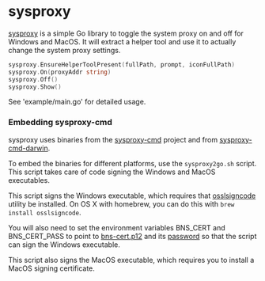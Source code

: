# sysproxy

[sysproxy](https://github.com/kitecyber/sysproxy) is a simple Go library to
toggle the system proxy on and off for Windows and MacOS. It will
extract a helper tool and use it to actually change the system proxy settings.

```go
sysproxy.EnsureHelperToolPresent(fullPath, prompt, iconFullPath)
sysproxy.On(proxyAddr string)
sysproxy.Off()
sysproxy.Show()
```

See 'example/main.go' for detailed usage.

### Embedding sysproxy-cmd

sysproxy uses binaries from the
[sysproxy-cmd](https://github.com/getlantern/sysproxy-cmd) project and from
[sysproxy-cmd-darwin](https://github.com/getlantern/sysproxy-cmd-darwin).

To embed the binaries for different platforms, use the `sysproxy2go.sh` script.
This script takes care of code signing the Windows and MacOS executables.

This script signs the Windows executable, which requires that
[osslsigncode](http://sourceforge.net/projects/osslsigncode/) utility be
installed. On OS X with homebrew, you can do this with
`brew install osslsigncode`.

You will also need to set the environment variables BNS_CERT and BNS_CERT_PASS
to point to [bns-cert.p12](https://github.com/getlantern/too-many-secrets/blob/master/bns_cert.p12)
and its [password](https://github.com/getlantern/too-many-secrets/blob/master/build-installers/env-vars.txt#L3)
so that the script can sign the Windows executable.

This script also signs the MacOS executable, which requires you to install a MacOS signing certificate.
